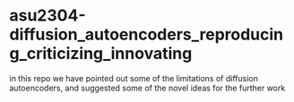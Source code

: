 # asu2304-diffusion_autoencoders_reproducing_criticizing_innovating
in this repo we have pointed out some of the limitations of diffusion autoencoders, and suggested some of the novel ideas for the further work
